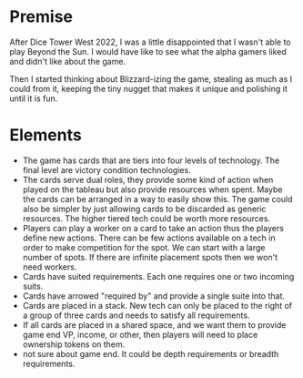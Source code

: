 
# Premise

After Dice Tower West 2022, I was a little disappointed that I wasn't
able to play Beyond the Sun. I would have like to see what the alpha
gamers liked and didn't like about the game.

Then I started thinking about Blizzard-izing the game, stealing as
much as I could from it, keeping the tiny nugget that makes it unique
and polishing it until it is fun.

# Elements

- The game has cards that are tiers into four levels of
  technology. The final level are victory condition technologies.
- The cards serve dual roles, they provide some kind of action when
  played on the tableau but also provide resources when spent. Maybe
  the cards can be arranged in a way to easily show this. The game
  could also be simpler by just allowing cards to be discarded as
  generic resources. The higher tiered tech could be worth more
  resources.
- Players can play a worker on a card to take an action thus the
  players define new actions. There can be few actions available on a
  tech in order to make competition for the spot. We can start with a
  large number of spots. If there are infinite placement spots then we
  won't need workers.
- Cards have suited requirements. Each one requires one or two
  incoming suits.
- Cards have arrowed "required by" and provide a single suite into
  that.
- Cards are placed in a stack. New tech can only be placed to the
  right of a group of three cards and needs to satisfy all
  requirements.
- If all cards are placed in a shared space, and we want them to
  provide game end VP, income, or other, then players will need to
  place ownership tokens on them.
- not sure about game end. It could be depth requirements or breadth
  requirements.
